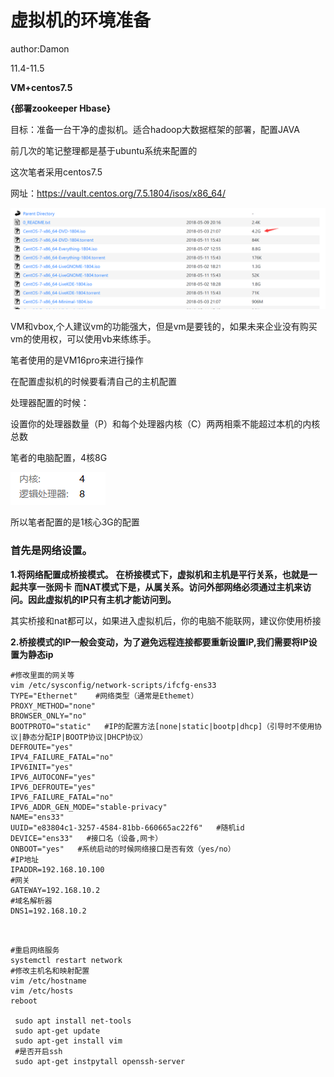 # 虚拟机的环境准备

author:Damon

11.4-11.5

**VM+centos7.5**

**{部署zookeeper Hbase}**

目标：准备一台干净的虚拟机。适合hadoop大数据框架的部署，配置JAVA

前几次的笔记整理都是基于ubuntu系统来配置的

这次笔者采用centos7.5

网址：https://vault.centos.org/7.5.1804/isos/x86_64/

![image-20211105100857127](虚拟机准备.assets/image-20211105100857127.png)

VM和vbox,个人建议vm的功能强大，但是vm是要钱的，如果未来企业没有购买vm的使用权，可以使用vb来练练手。

笔者使用的是VM16pro来进行操作

在配置虚拟机的时候要看清自己的主机配置

处理器配置的时候：

设置你的处理器数量（P）和每个处理器内核（C）两两相乘不能超过本机的内核总数

笔者的电脑配置，4核8G

![image-20211105104821286](虚拟机准备.assets/image-20211105104821286.png)

所以笔者配置的是1核心3G的配置

### 首先是网络设置。

**1.将网络配置成桥接模式。**
  **在桥接模式下，虚拟机和主机是平行关系，也就是一起共享一张网卡**
  **而NAT模式下是，从属关系。访问外部网络必须通过主机来访问。因此虚拟机的IP只有主机才能访问到。**

​	其实桥接和nat都可以，如果进入虚拟机后，你的电脑不能联网，建议你使用桥接

**2.桥接模式的IP一般会变动，为了避免远程连接都要重新设置IP,我们需要将IP设置为静态ip**



```shell
#修改里面的网关等
vim /etc/sysconfig/network-scripts/ifcfg-ens33 
TYPE="Ethernet"    #网络类型（通常是Ethemet）
PROXY_METHOD="none"
BROWSER_ONLY="no"
BOOTPROTO="static"   #IP的配置方法[none|static|bootp|dhcp]（引导时不使用协议|静态分配IP|BOOTP协议|DHCP协议）
DEFROUTE="yes"
IPV4_FAILURE_FATAL="no"
IPV6INIT="yes"
IPV6_AUTOCONF="yes"
IPV6_DEFROUTE="yes"
IPV6_FAILURE_FATAL="no"
IPV6_ADDR_GEN_MODE="stable-privacy"
NAME="ens33"   
UUID="e83804c1-3257-4584-81bb-660665ac22f6"   #随机id
DEVICE="ens33"   #接口名（设备,网卡）
ONBOOT="yes"   #系统启动的时候网络接口是否有效（yes/no）
#IP地址
IPADDR=192.168.10.100  
#网关  
GATEWAY=192.168.10.2      
#域名解析器
DNS1=192.168.10.2


```

```shell

#重启网络服务
systemctl restart network 
#修改主机名和映射配置
vim /etc/hostname
vim /etc/hosts
reboot

 sudo apt install net-tools
 sudo apt-get update
 sudo apt-get install vim
 #是否开启ssh
 sudo apt-get instpytall openssh-server
```

 

